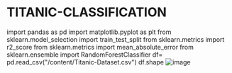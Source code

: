 # TITANIC-CLASSIFICATION
import pandas as pd 
import matplotlib.pyplot as plt
from sklearn.model_selection import train_test_split
from sklearn.metrics import r2_score
from sklearn.metrics import mean_absolute_error
from sklearn.ensemble import RandomForestClassifier
df= pd.read_csv("/content/Titanic-Dataset.csv")
df.shape
![image](https://github.com/PRUDHVI0107/TITANIC-CLASSIFICATION/assets/109857212/6f4847c6-2a94-467c-a1e8-c7d780565533)
